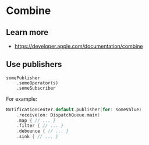 # Combine

## Learn more

- https://developer.apple.com/documentation/combine

## Use publishers

```
somePublisher
    .someOperator(s)
    .someSubscriber
```

For example:

```swift
NotificationCenter.default.publisher(for: someValue)
    .receive(on: DispatchQueue.main)
    .map { // ... }
    .filter { // ... }
    .debounce { // ... }
    .sink { // ... }
```
